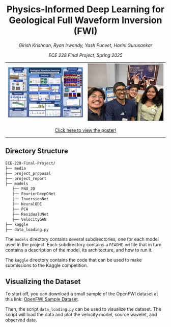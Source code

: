 # <center>Physics-Informed Deep Learning for Geological Full Waveform Inversion (FWI)</center>

*<center>Girish Krishnan, Ryan Irwandy, Yash Puneet, Harini Gurusankar</center>*

*<center>ECE 228 Final Project, Spring 2025</center>*

|![](./media/poster.png)|![](./media/team.png)|
|---|---|

[<center>Click here to view the poster!</center>](https://docs.google.com/presentation/d/1wfly51wmukF_M-mXVlJaRHG03IYZg2LK1fLiKip6Jt8/edit?usp=sharing)

---

## Directory Structure

```plaintext
ECE-228-Final-Project/
├── media
├── project_proposal
├── project_report
├── models
   ├── FNO_2D
   ├── FourierDeepONet
   ├── InversionNet
   ├── NeuralODE
   ├── PCA
   ├── ResidualUNet
   ├── VelocityGAN
├── kaggle
├── data_loading.py
```

The `models` directory contains several subdirectories, one for each model used in the project. Each subdirectory contains a `README.md` file that in turn contains a description of the model, its architecture, and how to run it.

The `kaggle` directory contains the code that can be used to make submissions to the Kaggle competition.

## Visualizing the Dataset

To start off, you can download a small sample of the OpenFWI dataset at this link: [OpenFWI Sample Dataset](https://drive.google.com/drive/folders/1xN6Bc58ifY488msIMvQG5F8SZPz7YZrr?usp=sharing).

Then, the script `data_loading.py` can be used to visualize the dataset. The script will load the data and plot the velocity model, source wavelet, and observed data.